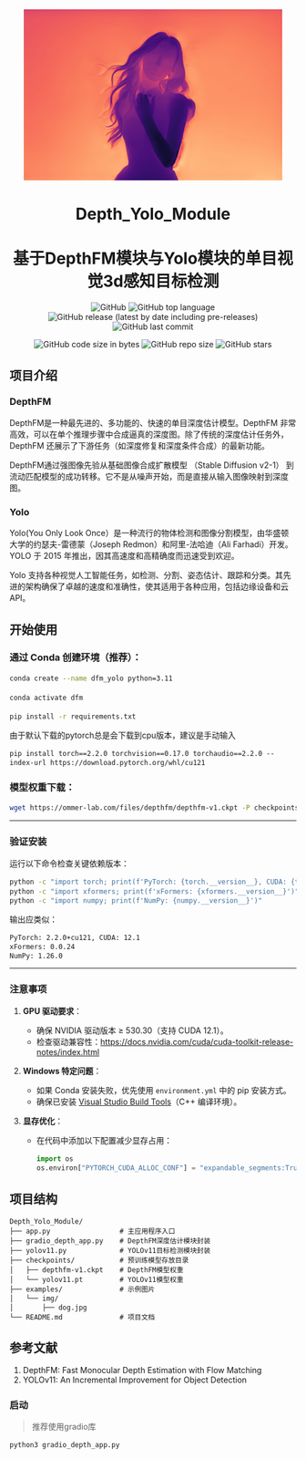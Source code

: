 <div align="center">
 <img alt="logo" height="300px" src="examples\img\logo_depth.png">
</div>



<h1 align="center">Depth_Yolo_Module</h1>
<h1 align="center">基于DepthFM模块与Yolo模块的单目视觉3d感知目标检测</h1>

<p align="center">
    <img alt="GitHub" src="https://img.shields.io/github/license/ReLuckyLucy/Depth_Yolo_Module">
    <img alt="GitHub top language" src="https://img.shields.io/github/languages/top/ReLuckyLucy/Depth_Yolo_Module">
    <img alt="GitHub release (latest by date including pre-releases)" src="https://img.shields.io/github/v/release/ReLuckyLucy/Depth_Yolo_Module?include_prereleases">
    <img alt="GitHub last commit" src="https://img.shields.io/github/last-commit/ReLuckyLucy/Depth_Yolo_Module">
</p>
<p align="center">
    <img alt="GitHub code size in bytes" src="https://img.shields.io/github/languages/code-size/ReLuckyLucy/Depth_Yolo_Module">
    <img alt="GitHub repo size" src="https://img.shields.io/github/repo-size/ReLuckyLucy/Depth_Yolo_Module">
    <img alt="GitHub stars" src="https://img.shields.io/github/stars/ReLuckyLucy/Depth_Yolo_Module?style=social">
</p>



## 项目介绍
###  DepthFM
 DepthFM是一种最先进的、多功能的、快速的单目深度估计模型。DepthFM 非常高效，可以在单个推理步骤中合成逼真的深度图。除了传统的深度估计任务外，DepthFM 还展示了下游任务（如深度修复和深度条件合成）的最新功能。

DepthFM通过强图像先验从基础图像合成扩散模型 （Stable Diffusion v2-1） 到流动匹配模型的成功转移。它不是从噪声开始，而是直接从输入图像映射到深度图。


### Yolo
Yolo(You Only Look Once）是一种流行的物体检测和图像分割模型，由华盛顿大学的约瑟夫-雷德蒙（Joseph Redmon）和阿里-法哈迪（Ali Farhadi）开发。YOLO 于 2015 年推出，因其高速度和高精确度而迅速受到欢迎。

Yolo 支持各种视觉人工智能任务，如检测、分割、姿态估计、跟踪和分类。其先进的架构确保了卓越的速度和准确性，使其适用于各种应用，包括边缘设备和云 API。



## 开始使用
### 通过 Conda 创建环境（推荐）：
```bash
conda create --name dfm_yolo python=3.11

conda activate dfm

pip install -r requirements.txt
```
由于默认下载的pytorch总是会下载到cpu版本，建议是手动输入
```
pip install torch==2.2.0 torchvision==0.17.0 torchaudio==2.2.0 --index-url https://download.pytorch.org/whl/cu121
```

###  模型权重下载：
```bash
wget https://ommer-lab.com/files/depthfm/depthfm-v1.ckpt -P checkpoints/
```

---

### **验证安装**
运行以下命令检查关键依赖版本：
```bash
python -c "import torch; print(f'PyTorch: {torch.__version__}, CUDA: {torch.version.cuda}')"
python -c "import xformers; print(f'xFormers: {xformers.__version__}')"
python -c "import numpy; print(f'NumPy: {numpy.__version__}')"
```

输出应类似：
```
PyTorch: 2.2.0+cu121, CUDA: 12.1
xFormers: 0.0.24
NumPy: 1.26.0
```

---

### **注意事项**
1. **GPU 驱动要求**：
   - 确保 NVIDIA 驱动版本 ≥ 530.30（支持 CUDA 12.1）。
   - 检查驱动兼容性：https://docs.nvidia.com/cuda/cuda-toolkit-release-notes/index.html

2. **Windows 特定问题**：
   - 如果 Conda 安装失败，优先使用 `environment.yml` 中的 pip 安装方式。
   - 确保已安装 [Visual Studio Build Tools](https://visualstudio.microsoft.com/visual-cpp-build-tools/)（C++ 编译环境）。

3. **显存优化**：
   - 在代码中添加以下配置减少显存占用：
     ```python
     import os
     os.environ["PYTORCH_CUDA_ALLOC_CONF"] = "expandable_segments:True"
     ```



## 项目结构

```
Depth_Yolo_Module/
├── app.py                 # 主应用程序入口
├── gradio_depth_app.py    # DepthFM深度估计模块封装
├── yolov11.py             # YOLOv11目标检测模块封装
├── checkpoints/           # 预训练模型存放目录
│   ├── depthfm-v1.ckpt    # DepthFM模型权重
│   └── yolov11.pt         # YOLOv11模型权重
├── examples/              # 示例图片
│   └── img/
│       ├── dog.jpg
└── README.md              # 项目文档
```


## 参考文献

1. DepthFM: Fast Monocular Depth Estimation with Flow Matching
2. YOLOv11: An Incremental Improvement for Object Detection

### 启动
>推荐使用gradio库
```python
python3 gradio_depth_app.py
```

